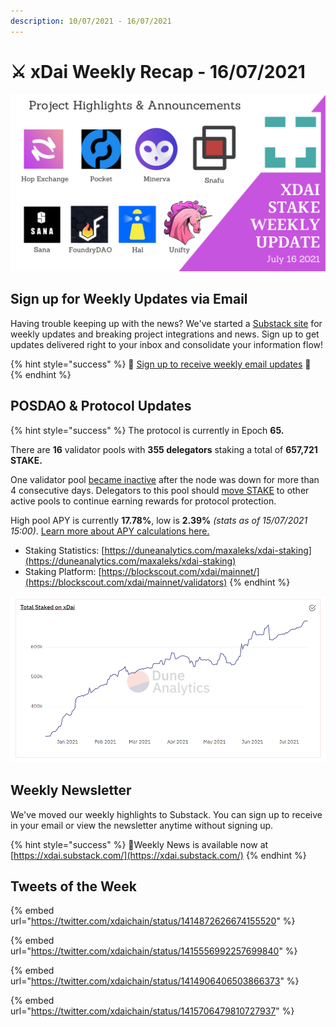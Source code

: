 ```yaml
---
description: 10/07/2021 - 16/07/2021
---
```


# ⚔️ xDai Weekly Recap - 16/07/2021

![](../../../../.gitbook/assets/weekly-u.png)

## Sign up for Weekly Updates via Email

Having trouble keeping up with the news? We've started a [Substack site](https://xdai.substack.com/) for weekly updates and breaking project integrations and news. Sign up to get updates delivered right to your inbox and consolidate your information flow!

{% hint style="success" %}
💌 [Sign up to receive weekly email updates](https://xdai.substack.com/) 💌 
{% endhint %}

## POSDAO & Protocol Updates

{% hint style="success" %}
The protocol is currently in Epoch **65.**  
  
There are **16** validator pools with **355 delegators** staking a total of **657,721 STAKE.** 

One validator pool [became inactive](https://blockscout.com/xdai/mainnet/inactive-pools) after the node was down for more than 4 consecutive days. Delegators to this pool should [move STAKE](../../../../for-stakers/staking-protocol/staking-operations/move-stake.md) to other active pools to continue earning rewards for protocol protection.  
  
High pool APY is currently **17.78%**, low is **2.39%** _\(stats as of 15/07/2021 15:00\)_. [Learn more about APY calculations here.](../../../faqs/public-staking-validators-and-delegators.md#how-is-apy-calculated)

* Staking Statistics: [https://duneanalytics.com/maxaleks/xdai-staking](https://duneanalytics.com/maxaleks/xdai-staking)
* Staking Platform: [https://blockscout.com/xdai/mainnet/](https://blockscout.com/xdai/mainnet/validators)
{% endhint %}

![The amount of STAKE protecting the consensus keeps rising. ](../../../../.gitbook/assets/staked-on-xdai.png)

## Weekly Newsletter

We've moved our weekly highlights to Substack. You can sign up to receive in your email or view the newsletter anytime without signing up.

{% hint style="success" %}
📰Weekly News is available now at [https://xdai.substack.com/](https://xdai.substack.com/)
{% endhint %}

## Tweets of the Week

{% embed url="https://twitter.com/xdaichain/status/1414872626674155520" %}

{% embed url="https://twitter.com/xdaichain/status/1415556992257699840" %}

{% embed url="https://twitter.com/xdaichain/status/1414906406503866373" %}

{% embed url="https://twitter.com/xdaichain/status/1415706479810727937" %}



